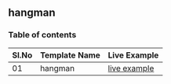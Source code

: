 ## hangman
 

### Table of contents



|Sl.No| Template Name  | Live Example |
|-----|----------------|--------------|
|  01  |hangman                                                |[live example](https://maryamasalian.github.io/hangman/)|	
